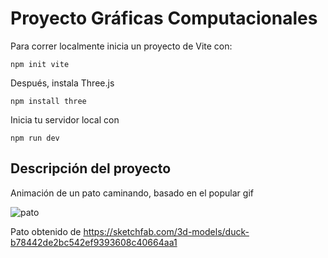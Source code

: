 # Proyecto Gráficas Computacionales

Para correr localmente inicia un proyecto de Vite con:

`npm init vite`

Después, instala Three.js

`npm install three`

Inicia tu servidor local con

`npm run dev`


## Descripción del proyecto

Animación de un pato caminando, basado en el popular gif 

![pato](https://c.tenor.com/A-dUfi3bkMoAAAAi/pato-juan.gif)

Pato obtenido de 
https://sketchfab.com/3d-models/duck-b78442de2bc542ef9393608c40664aa1
